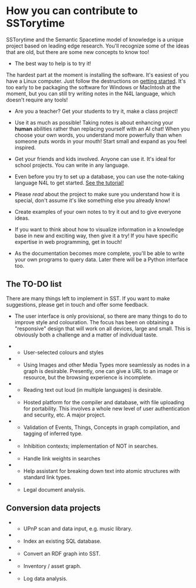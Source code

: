 
# How you can contribute to SSTorytime

SSTorytime and the Semantic Spacetime model of knowledge is a unique project based on leading edge research. You'll recognize some of the ideas that are old, but there are some new concepts to know too!

* The best way to help is to try it!

The hardest part at the moment is installing the software. It's easiest of you have a Linux computer. Just follow the destructions on [getting started](README.md). It's too early to be packaging the software for Windows or MacIntosh at the moment, but you can still try writing notes in the N4L language, which doesn't require any tools!

* Are you a teacher? Get your students to try it, make a class project!

* Use it as much as possible! Taking notes is about enhancing your **human** abilities rather than replacing yourself with an AI chat! When you choose your own words, you understand more powerfully than when someone puts words in your mouth! Start small and expand as you feel inspired.

* Get your friends and kids involved. Anyone can use it. It's ideal for school projects. You can write in any language.

* Even before you try to set up a database, you can use the note-taking language N4L to get started.
[See the tutorial!](Tutorial.md)

* Please *read* about the project to make sure you understand how it is special, don't assume it's like something else you already know!

* Create examples of your own notes to try it out and to give everyone ideas. 

* If you want to think about how to visualize information in a knowledge base in new and exciting way, then give it a try! If you have specific expertise in web programming, get in touch!

* As the documentation becomes more complete, you'll be able to write your own programs to query data. Later there will be a Python interface too.


## The TO-DO list

There are many things left to implement in SST. If you want to make
suggestions, please get in touch and offer some feedback.

* The user interface is only provisional, so there are many things to do to improve style and colouration.
The focus has been on obtaining a "responsive" design that will work on all devices, large and small. This is obviously both a challenge and a matter of individual taste.

* * User-selected colours and styles

* * Using Images and other Media Types more seamlessly as nodes in a graph is desirable. Presently, one can give a URL to an image or resource, but the browsing experience is incomplete.

* * Reading text out loud (in multiple languages) is desirable.

* * Hosted platform for the compiler and database, with file uploading for portability. This involves a whole new level of user authentication and security, etc. A major project.

* * Validation of Events, Things, Concepts in graph compilation, and tagging of inferred type.

* * Inhibition contexts; implementation of NOT in searches.

* * Handle link weights in searches

* * Help assistant for breaking down text into atomic structures with standard link types.

* * Legal document analysis.

## Conversion data projects

* * UPnP scan and data input, e.g. music library.

* * Index an existing SQL database.

* * Convert an RDF graph into SST.

* * Inventory / asset graph.

* * Log data analysis.